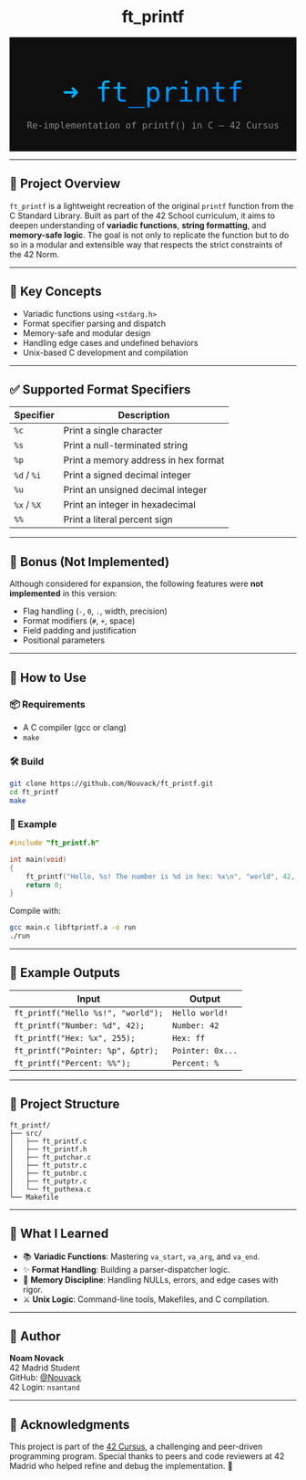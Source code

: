 
<h1 align="center">ft_printf</h1>

<svg width="100%" height="200" xmlns="http://www.w3.org/2000/svg">
  <defs>
    <linearGradient id="grad" x1="0%" y1="0%" x2="100%" y2="100%">
      <stop offset="0%" stop-color="#00c6ff"/>
      <stop offset="100%" stop-color="#0072ff"/>
    </linearGradient>
  </defs>
  <rect width="100%" height="100%" fill="#0f0f0f"/>
  <text x="50%" y="50%" font-family="Fira Code, monospace" font-size="48" fill="url(#grad)" text-anchor="middle" dominant-baseline="middle">
    ➜ ft_printf
  </text>
  <text x="50%" y="80%" font-family="Fira Code, monospace" font-size="16" fill="#888" text-anchor="middle">
    Re-implementation of printf() in C – 42 Cursus
  </text>
</svg>


---

## 🧠 Project Overview

`ft_printf` is a lightweight recreation of the original `printf` function from the C Standard Library. Built as part of the 42 School curriculum, it aims to deepen understanding of **variadic functions**, **string formatting**, and **memory-safe logic**. The goal is not only to replicate the function but to do so in a modular and extensible way that respects the strict constraints of the 42 Norm.

---

## 🔑 Key Concepts

- Variadic functions using `<stdarg.h>`
- Format specifier parsing and dispatch
- Memory-safe and modular design
- Handling edge cases and undefined behaviors
- Unix-based C development and compilation

---

## ✅ Supported Format Specifiers

| Specifier | Description                            |
|-----------|----------------------------------------|
| `%c`      | Print a single character               |
| `%s`      | Print a null-terminated string         |
| `%p`      | Print a memory address in hex format   |
| `%d` / `%i` | Print a signed decimal integer       |
| `%u`      | Print an unsigned decimal integer      |
| `%x` / `%X` | Print an integer in hexadecimal      |
| `%%`      | Print a literal percent sign           |

---

## 🚫 Bonus (Not Implemented)

Although considered for expansion, the following features were **not implemented** in this version:

- Flag handling (`-`, `0`, `.`, width, precision)
- Format modifiers (`#`, `+`, space)
- Field padding and justification
- Positional parameters

---

## 🧪 How to Use

### 📦 Requirements

- A C compiler (gcc or clang)
- `make`

### 🛠️ Build

```bash
git clone https://github.com/Nouvack/ft_printf.git
cd ft_printf
make
```

### 📄 Example

```c
#include "ft_printf.h"

int main(void)
{
    ft_printf("Hello, %s! The number is %d in hex: %x\n", "world", 42, 42);
    return 0;
}
```

Compile with:

```bash
gcc main.c libftprintf.a -o run
./run
```

---

## 🧩 Example Outputs

| Input                                         | Output                       |
|----------------------------------------------|------------------------------|
| `ft_printf("Hello %s!", "world");`           | `Hello world!`               |
| `ft_printf("Number: %d", 42);`               | `Number: 42`                 |
| `ft_printf("Hex: %x", 255);`                 | `Hex: ff`                    |
| `ft_printf("Pointer: %p", &ptr);`            | `Pointer: 0x...`             |
| `ft_printf("Percent: %%");`                  | `Percent: %`                 |

---

## 🧱 Project Structure

```
ft_printf/
├── src/
│   ├── ft_printf.c
│   ├── ft_printf.h
│   ├── ft_putchar.c
│   ├── ft_putstr.c
│   ├── ft_putnbr.c
│   ├── ft_putptr.c
│   └── ft_puthexa.c
└── Makefile
```

---

## 🧠 What I Learned

- 📚 **Variadic Functions**: Mastering `va_start`, `va_arg`, and `va_end`.
- ✨ **Format Handling**: Building a parser-dispatcher logic.
- 🧼 **Memory Discipline**: Handling NULLs, errors, and edge cases with rigor.
- ⚔️ **Unix Logic**: Command-line tools, Makefiles, and C compilation.

---

## 👤 Author

**Noam Novack**  
42 Madrid Student  
GitHub: [@Nouvack](https://github.com/Nouvack)  
42 Login: `nsantand`

---

## 💬 Acknowledgments

This project is part of the [42 Cursus](https://42.fr/en/homepage/), a challenging and peer-driven programming program. Special thanks to peers and code reviewers at 42 Madrid who helped refine and debug the implementation. 🙌

